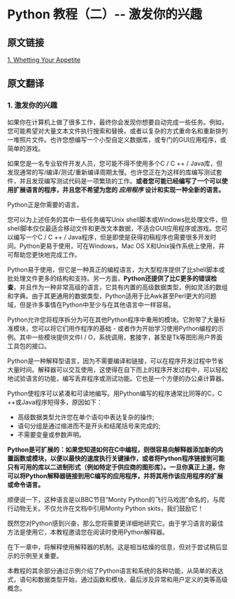 # Python 教程（二）-- 激发你的兴趣

## 原文链接

[1. Whetting Your Appetite](https://docs.python.org/3.6/tutorial/appetite.html)

## 原文翻译

### 1. 激发你的兴趣

如果你在计算机上做了很多工作，最终你会发现你想要自动完成一些任务。例如，您可能希望对大量文本文件执行搜索和替换，或者以复杂的方式重命名和重新排列一堆照片文件。也许您想编写一个小型自定义数据库，或专门的GUI应用程序，或简单的游戏。

如果您是一名专业软件开发人员，您可能不得不使用多个C / C ++ / Java库，但发现通常的写/编译/测试/重新编译周期太慢。也许您正在为这样的库编写测试套件，并且发现编写测试代码是一项繁琐的工作。**或者您可能已经编写了一个可以使用扩展语言的程序，并且您不希望为您的 *应用程序* 设计和实现一种全新的语言。**

Python正是你需要的语言。

您可以为上述任务的其中一些任务编写Unix shell脚本或Windows批处理文件，但shell脚本仅仅最适合移动文件和更改文本数据，不适合GUI应用程序或游戏。您可以编写一个C / C ++ / Java程序，但是即使是获得初稿程序也需要很多开发时间。Python更易于使用，可在Windows，Mac OS X和Unix操作系统上使用，并可帮助您更快地完成工作。

Python易于使用，但它是一种真正的编程语言，为大型程序提供了比shell脚本或批处理文件更多的结构和支持。另一方面，**Python还提供了比C更多的错误检查**，并且作为一种非常高级的语言，它具有内置的高级数据类型，例如灵活的数组和字典。由于其更通用的数据类型，Python适用于比Awk甚至Perl更大的问题域，但是许多事情在Python中至少与在其他语言中一样容易。

Python允许您将程序拆分为可在其他Python程序中重用的模块。它附带了大量标准模块，您可以将它们用作程序的基础 - 或者作为开始学习使用Python编程的示例。其中一些模块提供文件I / O，系统调用，套接字，甚至是Tk等图形用户界面工具包的接口。

Python是一种解释型语言，因为不需要编译和链接，可以在程序开发过程中节省大量时间。解释器可以交互使用，这使得在自下而上的程序开发过程中，可以轻松地试验语言的功能，编写丢弃程序或测试功能。它也是一个方便的办公桌计算器。


Python使程序可以紧凑和可读地编写。用Python编写的程序通常比同等的C，C ++或Java程序短得多，原因如下：

+ 高级数据类型允许您在单个语句中表达复杂的操作;
+ 语句分组是通过缩进而不是开头和结尾括号来完成的;
+ 不需要变量或参数声明。

**Python是可扩展的：如果您知道如何在C中编程，则很容易向解释器添加新的内置函数或模块，以便以最快的速度执行关键操作，或者将Python程序链接到可能只有可用的库以二进制形式（例如特定于供应商的图形库）。一旦你真正上道，你可以将Python解释器链接到用C编写的应用程序，并将其用作该应用程序的扩展或命令语言。**

顺便说一下，这种语言是以BBC节目“Monty Python的飞行马戏团”命名的，与爬行动物无关。不仅允许在文档中引用Monty Python skits，我们鼓励它！

既然您对Python感到兴奋，那么您将需要更详细地研究它。由于学习语言的最佳方法是使用它，本教程邀请您在阅读时使用Python解释器。

在下一章中，将解释使用解释器的机制。这是相当枯燥的信息，但对于尝试稍后显示的示例至关重要。

本教程的其余部分通过示例介绍了Python语言和系统的各种功能，从简单的表达式，语句和数据类型开始，通过函数和模块，最后涉及异常和用户定义的类等高级概念。